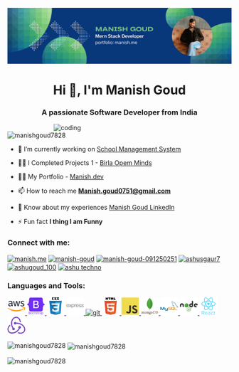 ![logo](https://github.com/ManishGoud7828/ManishGoud7828/blob/main/Manish%20Goud%20Github%20Banner.png)
<h1 align="center">Hi 👋, I'm Manish Goud</h1>
<h3 align="center">A passionate Software Developer from India</h3>
<img align="right" alt="coding" width="400" src="https://user-images.githubusercontent.com/55389276/140866485-8fb1c876-9a8f-4d6a-98dc-08c4981eaf70.gif" >

<p align="left"> <img src="https://komarev.com/ghpvc/?username=manishgoud7828&label=Profile%20views&color=0e75b6&style=flat" alt="manishgoud7828" /> </p>

- 🔭 I’m currently working on [School Management System](https://www.stpaulsgwalior.com)

- 👨‍🏭 I Completed Projects 1 - [Birla Opem Minds](https://www.birlaopenmindsgwalior.com/)

- 👨‍💻 My Portfolio - [Manish.dev](https://manishgouddev.netlify.app/)

- 📫 How to reach me **Manish.goud0751@gmail.com**

- 📄 Know about my experiences [Manish Goud LinkedIn](https://www.linkedin.com/in/manish-goud-091250251/)

- ⚡ Fun fact **I thing I am Funny**

<h3 align="left">Connect with me:</h3>
<p align="left">
<a href="https://dev.to/manish.me" target="blank"><img align="center" src="https://raw.githubusercontent.com/rahuldkjain/github-profile-readme-generator/master/src/images/icons/Social/devto.svg" alt="manish.me" height="30" width="40" /></a>
<a href="https://twitter.com/manish-goud" target="blank"><img align="center" src="https://raw.githubusercontent.com/rahuldkjain/github-profile-readme-generator/master/src/images/icons/Social/twitter.svg" alt="manish-goud" height="30" width="40" /></a>
<a href="https://linkedin.com/in/manish-goud-091250251" target="blank"><img align="center" src="https://raw.githubusercontent.com/rahuldkjain/github-profile-readme-generator/master/src/images/icons/Social/linked-in-alt.svg" alt="manish-goud-091250251" height="30" width="40" /></a>
<a href="https://fb.com/ashusgaur7" target="blank"><img align="center" src="https://raw.githubusercontent.com/rahuldkjain/github-profile-readme-generator/master/src/images/icons/Social/facebook.svg" alt="ashusgaur7" height="30" width="40" /></a>
<a href="https://instagram.com/ashugoud_100" target="blank"><img align="center" src="https://raw.githubusercontent.com/rahuldkjain/github-profile-readme-generator/master/src/images/icons/Social/instagram.svg" alt="ashugoud_100" height="30" width="40" /></a>
<a href="https://www.youtube.com/c/ashu techno" target="blank"><img align="center" src="https://raw.githubusercontent.com/rahuldkjain/github-profile-readme-generator/master/src/images/icons/Social/youtube.svg" alt="ashu techno" height="30" width="40" /></a>
</p>

<h3 align="left">Languages and Tools:</h3>
<p align="left"> <a href="https://aws.amazon.com" target="_blank" rel="noreferrer"> <img src="https://raw.githubusercontent.com/devicons/devicon/master/icons/amazonwebservices/amazonwebservices-original-wordmark.svg" alt="aws" width="40" height="40"/> </a> <a href="https://getbootstrap.com" target="_blank" rel="noreferrer"> <img src="https://raw.githubusercontent.com/devicons/devicon/master/icons/bootstrap/bootstrap-plain-wordmark.svg" alt="bootstrap" width="40" height="40"/> </a> <a href="https://www.w3schools.com/css/" target="_blank" rel="noreferrer"> <img src="https://raw.githubusercontent.com/devicons/devicon/master/icons/css3/css3-original-wordmark.svg" alt="css3" width="40" height="40"/> </a> <a href="https://expressjs.com" target="_blank" rel="noreferrer"> <img src="https://raw.githubusercontent.com/devicons/devicon/master/icons/express/express-original-wordmark.svg" alt="express" width="40" height="40"/> </a> <a href="https://git-scm.com/" target="_blank" rel="noreferrer"> <img src="https://www.vectorlogo.zone/logos/git-scm/git-scm-icon.svg" alt="git" width="40" height="40"/> </a> <a href="https://www.w3.org/html/" target="_blank" rel="noreferrer"> <img src="https://raw.githubusercontent.com/devicons/devicon/master/icons/html5/html5-original-wordmark.svg" alt="html5" width="40" height="40"/> </a> <a href="https://developer.mozilla.org/en-US/docs/Web/JavaScript" target="_blank" rel="noreferrer"> <img src="https://raw.githubusercontent.com/devicons/devicon/master/icons/javascript/javascript-original.svg" alt="javascript" width="40" height="40"/> </a> <a href="https://www.mongodb.com/" target="_blank" rel="noreferrer"> <img src="https://raw.githubusercontent.com/devicons/devicon/master/icons/mongodb/mongodb-original-wordmark.svg" alt="mongodb" width="40" height="40"/> </a> <a href="https://www.mysql.com/" target="_blank" rel="noreferrer"> <img src="https://raw.githubusercontent.com/devicons/devicon/master/icons/mysql/mysql-original-wordmark.svg" alt="mysql" width="40" height="40"/> </a> <a href="https://nodejs.org" target="_blank" rel="noreferrer"> <img src="https://raw.githubusercontent.com/devicons/devicon/master/icons/nodejs/nodejs-original-wordmark.svg" alt="nodejs" width="40" height="40"/> </a> <a href="https://reactjs.org/" target="_blank" rel="noreferrer"> <img src="https://raw.githubusercontent.com/devicons/devicon/master/icons/react/react-original-wordmark.svg" alt="react" width="40" height="40"/> </a> <a href="https://redux.js.org" target="_blank" rel="noreferrer"> <img src="https://raw.githubusercontent.com/devicons/devicon/master/icons/redux/redux-original.svg" alt="redux" width="40" height="40"/> </a> </p>

<p><img align="left" src="https://github-readme-stats.vercel.app/api/top-langs?username=manishgoud7828&show_icons=true&locale=en&layout=compact" alt="manishgoud7828" /></p>

<p>&nbsp;<img align="center" src="https://github-readme-stats.vercel.app/api?username=manishgoud7828&show_icons=true&locale=en" alt="manishgoud7828" /></p>

<p><img align="center" src="https://github-readme-streak-stats.herokuapp.com/?user=manishgoud7828&" alt="manishgoud7828" /></p>
